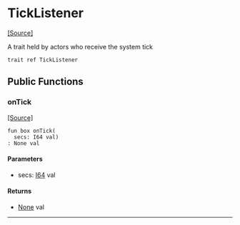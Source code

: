 # TickListener
<span class="source-link">[[Source]](src/mqtt-primitives/typeDefs.md#L-0-85)</span>

A trait held by actors who receive the system tick


```pony
trait ref TickListener
```

## Public Functions

### onTick
<span class="source-link">[[Source]](src/mqtt-primitives/typeDefs.md#L-0-89)</span>


```pony
fun box onTick(
  secs: I64 val)
: None val
```
#### Parameters

*   secs: [I64](builtin-I64.md) val

#### Returns

* [None](builtin-None.md) val

---


